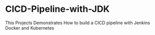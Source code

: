 # CICD-Pipeline-with-JDK
This Projects Demonstrates How to build a CICD pipeline with Jenkins Docker and Kubernetes
